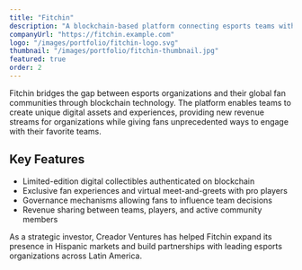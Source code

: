 ```yaml
---
title: "Fitchin"
description: "A blockchain-based platform connecting esports teams with fans through digital collectibles and unique experiences."
companyUrl: "https://fitchin.example.com"
logo: "/images/portfolio/fitchin-logo.svg"
thumbnail: "/images/portfolio/fitchin-thumbnail.jpg"
featured: true
order: 2
---
```


Fitchin bridges the gap between esports organizations and their global fan communities through blockchain technology. The platform enables teams to create unique digital assets and experiences, providing new revenue streams for organizations while giving fans unprecedented ways to engage with their favorite teams.

## Key Features

- Limited-edition digital collectibles authenticated on blockchain
- Exclusive fan experiences and virtual meet-and-greets with pro players
- Governance mechanisms allowing fans to influence team decisions
- Revenue sharing between teams, players, and active community members

As a strategic investor, Creador Ventures has helped Fitchin expand its presence in Hispanic markets and build partnerships with leading esports organizations across Latin America. 